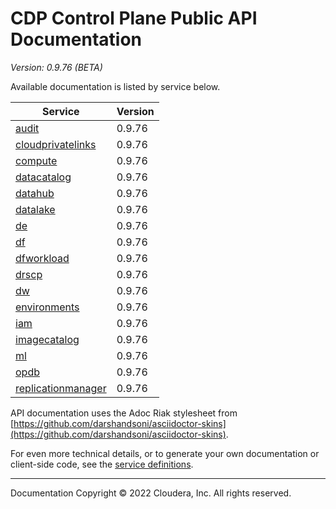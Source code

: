 # CDP Control Plane Public API Documentation

*Version: 0.9.76 (BETA)*

Available documentation is listed by service below.

| Service | Version |
| --- | --- |
| [audit](./audit/index.html) | 0.9.76 |
| [cloudprivatelinks](./cloudprivatelinks/index.html) | 0.9.76 |
| [compute](./compute/index.html) | 0.9.76 |
| [datacatalog](./datacatalog/index.html) | 0.9.76 |
| [datahub](./datahub/index.html) | 0.9.76 |
| [datalake](./datalake/index.html) | 0.9.76 |
| [de](./de/index.html) | 0.9.76 |
| [df](./df/index.html) | 0.9.76 |
| [dfworkload](./dfworkload/index.html) | 0.9.76 |
| [drscp](./drscp/index.html) | 0.9.76 |
| [dw](./dw/index.html) | 0.9.76 |
| [environments](./environments/index.html) | 0.9.76 |
| [iam](./iam/index.html) | 0.9.76 |
| [imagecatalog](./imagecatalog/index.html) | 0.9.76 |
| [ml](./ml/index.html) | 0.9.76 |
| [opdb](./opdb/index.html) | 0.9.76 |
| [replicationmanager](./replicationmanager/index.html) | 0.9.76 |

API documentation uses the Adoc Riak stylesheet from
[https://github.com/darshandsoni/asciidoctor-skins](https://github.com/darshandsoni/asciidoctor-skins).

For even more technical details, or to generate your own documentation or client-side code, see the
[service definitions](swagger/).

----

Documentation Copyright © 2022 Cloudera, Inc. All rights reserved.

